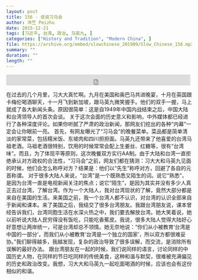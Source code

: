 ```yaml
---
layout: post
title: 156 - 说说习马会
author: 沛竺 Peizhu
date: 2015-12-21
tags: [习近平, 台湾, 政治, 马英九, ]
categories: ["History and Tradition", "Modern China", ]
file: https://archive.org/embed/slowchinese_201909/Slow_Chinese_156.mp3
summary: ""
duration: ""
length: ""
---
```


<iframe src="https://archive.org/embed/slowchinese_201909/Slow_Chinese_156.mp3" width="500" height="30" frameborder="0" webkitallowfullscreen="true" mozallowfullscreen="true" allowfullscreen></iframe>

在过去的几个月里，习大大真忙啊。九月在美国和奥巴马共进晚宴，十月在英国跟卡梅伦喝酒聊天，十一月飞到新加坡，跟马英九微笑握手。他们的双手一握，马上就成了各大新闻头条。原因很简单：这是自1949年中国内战结束之后，中国大陆和台湾领导人的首次会谈。
关于这次会面的历史意义和影响，中外媒体都已经进行了各种深度评论。如果你听腻了严肃的政治新闻，那网友们挖出的各种“内幕”一定会让你眼前一亮。
首先，有网友曝光了“习马会”的晚餐菜单。菜品都是简单清淡的家常菜，包括糯米饭、东坡肉和四川担担面。马英九还带来了他喜爱的台湾马祖老酒。马祖老酒很特别，饮用的时候常常会配上生姜丝、红糖等，很有“台湾味”。而且，为了体现平等原则，这次晚餐双方实行AA制。由于大陆和台湾一直拒绝承认对方政权的合法性，“习马会”之前，网友们都在猜测：习大大和马英九见面的时候，他们会怎么称呼对方？结果是：他们以“先生”称呼对方，回避了各自的元首称谓。
对于很多大陆人来说，“台湾”是一个既熟悉又陌生的词。说它“熟悉”，是因为台湾一直是电视新闻关注的焦点；说它“陌生”，是因为其实并没有多少人真正去过台湾，了解台湾。作为一个大陆人，我对台湾现状的了解，竟然大部分都是来自在美国的生活。来美国之前，我一个台湾人都不认识，对台湾的认识全部来自于新闻和课本。来了美国之后，我结交了很多台湾朋友。我跟台湾朋友说，课本曾经告诉我们，台湾同胞生活在水深火热之中，我们要去解放台湾。她大笑着说，她以前听说大陆人民穷得没有饭吃，只能吃香蕉皮。我说，很多大陆人觉得大陆好心好意想让两岸统一，可是台湾却总不领情。她无奈地说：“你们从小被教育‘台湾是中国的一部分’，而我们从小被教育‘台湾是一个独立的国家’，所以双方都很难妥协。”我们聊得越多，我越发现，复杂的政治导致了很多误解，而交流，是消除所有误解的最好办法。
跟台湾朋友在一起的时候，我们说同样的语言，讨论同样的中国历史人物，在同样的节日吃同样的传统美食，这种和谐与默契，很难被充满偏见的历史和政治改变。我想，习大大和马英九一起吃面喝酒的时候，应该也会有这份相似的和谐。
